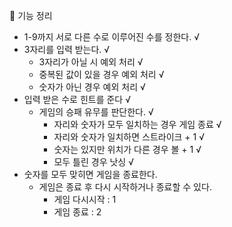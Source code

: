 🎳 기능 정리
- 1-9까지 서로 다른 수로 이루어진 수를 정한다. √
- 3자리를 입력 받는다. √
  - 3자리가 아닐 시 예외 처리 √
  - 중복된 값이 있을 경우 예외 처리 √
  - 숫자가 아닌 경우 예외 처리 √
- 입력 받은 수로 힌트를 준다 √
  - 게임의 승패 유무를 판단한다. √
    - 자리와 숫자가 모두 일치하는 경우 게임 종료 √
    - 자리와 숫자가 일치하면 스트라이크 + 1 √
    - 숫자는 있지만 위치가 다른 경우 볼 + 1 √
    - 모두 틀린 경우 낫싱 √
- 숫자를 모두 맞히면 게임을 종료한다.
  - 게임은 종료 후 다시 시작하거나 종료할 수 있다.
    - 게임 다시시작 : 1
    - 게임 종료 : 2